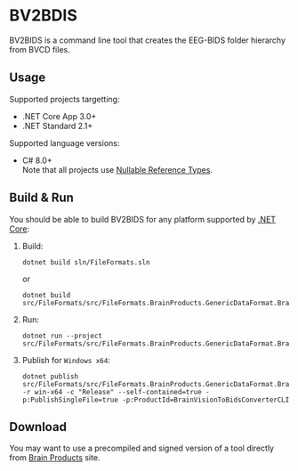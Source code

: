 # BV2BDIS

BV2BIDS is a command line tool that creates the EEG-BIDS folder hierarchy from BVCD files.

## Usage

Supported projects targetting:
- .NET Core App 3.0+
- .NET Standard 2.1+

Supported language versions:
- C# 8.0+  
  Note that all projects use [Nullable Reference Types](https://docs.microsoft.com/dotnet/csharp/nullable-references).
  
## Build & Run

You should be able to build BV2BIDS for any platform supported by [.NET Core](https://dotnet.github.io/):

1. Build:
   ```
   dotnet build sln/FileFormats.sln
   ```  
   or
   ```
   dotnet build src/FileFormats/src/FileFormats.BrainProducts.GenericDataFormat.BrainVisionValidatorCLI/FileFormats.BrainProducts.GenericDataFormat.BrainVisionValidatorCLI.csproj
   ```
1. Run:
   ```
   dotnet run --project src/FileFormats/src/FileFormats.BrainProducts.GenericDataFormat.BrainVisionValidatorCLI/FileFormats.BrainProducts.GenericDataFormat.BrainVisionValidatorCLI.csproj
   ```
1. Publish for `Windows x64`:
   ```
   dotnet publish src/FileFormats/src/FileFormats.BrainProducts.GenericDataFormat.BrainVisionValidatorCLI/FileFormats.BrainProducts.GenericDataFormat.BrainVisionValidatorCLI.csproj -r win-x64 -c "Release" --self-contained=true -p:PublishSingleFile=true -p:ProductId=BrainVisionToBidsConverterCLI
   ```

## Download

You may want to use a precompiled and signed version of a tool directly from [Brain Products](https://www.brainproducts.com/) site.
